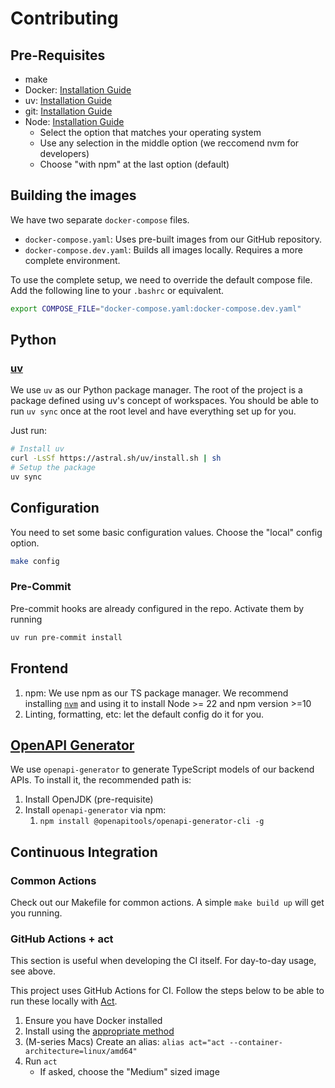 
# Contributing

## Pre-Requisites

- make
- Docker: [Installation Guide](https://docs.docker.com/get-started/get-docker/)
- uv: [Installation Guide](https://github.com/astral-sh/uv?tab=readme-ov-file#installation)
- git: [Installation Guide](https://git-scm.com/book/en/v2/Getting-Started-Installing-Git)
- Node: [Installation Guide](https://nodejs.org/en/download)
  - Select the option that matches your operating system
  - Use any selection in the middle option (we reccomend nvm for developers)
  - Choose "with npm" at the last option (default)

## Building the images

We have two separate `docker-compose` files.

- `docker-compose.yaml`: Uses pre-built images from our GitHub repository.
- `docker-compose.dev.yaml`: Builds all images locally. Requires a more complete environment.

To use the complete setup, we need to override the default compose file.
Add the following line to your `.bashrc` or equivalent.

```sh
export COMPOSE_FILE="docker-compose.yaml:docker-compose.dev.yaml"
```

## Python

### [uv](https://github.com/astral-sh/uv)

We use `uv` as our Python package manager.
The root of the project is a package defined using uv's concept of workspaces.
You should be able to run `uv sync` once at the root level and have everything set up for you.

Just run:

```bash
# Install uv
curl -LsSf https://astral.sh/uv/install.sh | sh
# Setup the package
uv sync
```

## Configuration

You need to set some basic configuration values.
Choose the "local" config option.

```bash
make config
```

### Pre-Commit

Pre-commit hooks are already configured in the repo.
Activate them by running

```bash
uv run pre-commit install
```

## Frontend

1. npm: We use npm as our TS package manager. We recommend installing [`nvm`](https://github.com/nvm-sh/nvm?tab=readme-ov-file#installing-and-updating) and using it to install Node >= 22 and npm version >=10
2. Linting, formatting, etc: let the default config do it for you.

## [OpenAPI Generator](https://github.com/OpenAPITools/openapi-generator?tab=readme-ov-file)

We use `openapi-generator` to generate TypeScript models of our backend APIs.
To install it, the recommended path is:

1. Install OpenJDK (pre-requisite)
2. Install `openapi-generator` via npm:
   1. `npm install @openapitools/openapi-generator-cli -g`

## Continuous Integration

### Common Actions

Check out our Makefile for common actions.
A simple `make build up` will get you running.

### GitHub Actions + act

This section is useful when developing the CI itself.
For day-to-day usage, see above.

This project uses GitHub Actions for CI.
Follow the steps below to be able to run these locally with [Act](https://github.com/nektos/act).

1. Ensure you have Docker installed
2. Install using the [appropriate method](https://nektosact.com/installation/index.html)
3. (M-series Macs) Create an alias: `alias act="act --container-architecture=linux/amd64"`
4. Run `act`
   - If asked, choose the "Medium" sized image
